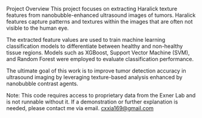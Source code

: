 Project Overview
This project focuses on extracting Haralick texture features from nanobubble-enhanced ultrasound images of tumors. Haralick features capture patterns and textures within the images that are often not visible to the human eye.

The extracted feature values are used to train machine learning classification models to differentiate between healthy and non-healthy tissue regions. Models such as XGBoost, Support Vector Machine (SVM), and Random Forest were employed to evaluate classification performance.

The ultimate goal of this work is to improve tumor detection accuracy in ultrasound imaging by leveraging texture-based analysis enhanced by nanobubble contrast agents.

Note: This code requires access to proprietary data from the Exner Lab and is not runnable without it. If a demonstration or further explanation is needed, please contact me via email. cxxia169@gmail.com

